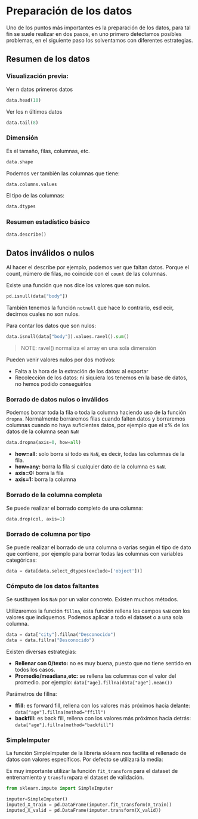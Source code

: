 # Preparación de los datos
Uno de los puntos más importantes es la preparación de los datos, para tal fin se suele realizar en dos pasos, en uno primero detectamos posibles problemas, en el siguiente paso los solventamos con diferentes estrategias. 

## Resumen de los datos

### Visualización previa:
Ver n datos primeros datos
```python
data.head(10)
```

Ver los n últimos datos
```python
data.tail(8)
```

### Dimensión
Es el tamaño, filas, columnas, etc.
```python
data.shape
```

Podemos ver también las columnas que tiene:
```python
data.columns.values
```

El tipo de las columnas:
```python
data.dtypes
```

### Resumen estadístico básico

```python
data.describe()
```

## Datos inválidos o nulos
Al hacer el describe por ejemplo, podemos ver que faltan datos. Porque el count, número de filas, no coincide con el ```count``` de las columnas.

Existe una función que nos dice los valores que son nulos.

```python
pd.isnull(data["body"])
```

También tenemos la función ```notnull``` que hace lo contrario, esd ecir, decirnos cuales no son nulos.

Para contar los datos que son nulos:
```python
data.isnull(data["body"]).values.ravel().sum()
```

> NOTE: ravel() normaliza el array en una sola dimensión

Pueden venir valores nulos por dos motivos:
* Falta a la hora de la extración de los datos: al exportar
* Recolección de los datos: ni siquiera los tenemos en la base de datos, no hemos podido conseguirlos

### Borrado de datos nulos o inválidos
Podemos borrar toda la fila o toda la columna haciendo uso de la función ```dropna```. Normalmente borraremos filas cuando falten datos y borraremos columnas cuando no haya suficientes datos, por ejemplo que el x% de los datos de la columna sean ```NaN```

```python
data.dropna(axis=0, how=all)
```

* **how=all:** solo borra si todo es ```NaN```, es decir, todas las columnas de la fila. 
* **how=any:** borra la fila si cualquier dato de la columna es ```NaN```.
* **axis=0:** borra la fila
* **axis=1:** borra la columna

### Borrado de la columna completa
Se puede realizar el borrado completo de una columna: 

```python
data.drop(col, axis=1)
```

### Borrado de columna por tipo
Se puede realizar el borrado de una columna o varias según el tipo de dato que contiene, por ejemplo para borrar todas las columnas con variables categóricas: 

```python
data = data[data.select_dtypes(exclude=['object'])]
```

### Cómputo de los datos faltantes
Se sustituyen los ```NaN``` por un valor concreto. Existen muchos métodos.

Utilizaremos la función ```fillna```, esta función rellena los campos ```NaN``` con los valores que indiquemos. Podemos aplicar a todo el dataset o a una sola columna. 

```python
data = data["city"].fillna("Desconocido")
data = data.fillna("Desconocido")
```

Existen diversas estrategias: 

* **Rellenar con 0/texto:** no es muy buena, puesto que no tiene sentido en todos los casos.
* **Promedio/meadiana,etc:** se rellena las columnas con el valor del promedio. por ejemplo: ```data["age].fillna(data["age"].mean())```

Parámetros de fillna:

* **ffill:** es forward fill, rellena con los valores más próximos hacia delante: ```data["age"].fillna(method="ffill")```
* **backfill:** es back fill, rellena con los valores más próximos hacia detrás: ```data["age"].fillna(method="backfill")```

### SimpleImputer
La función SimpleImputer de la libreria sklearn nos facilita el rellenado de datos con valores específicos. Por defecto se utilizará la media:

Es muy importante utilizar la función ```fit_transform``` para el dataset de entrenamiento y ```transform```para el dataset de validación.

```python
from sklearn.impute import SimpleImputer

imputer=SimpleImputer() 
imputed_X_train = pd.DataFrame(imputer.fit_transform(X_train))
imputed_X_valid = pd.DataFrame(imputer.transform(X_valid))
```